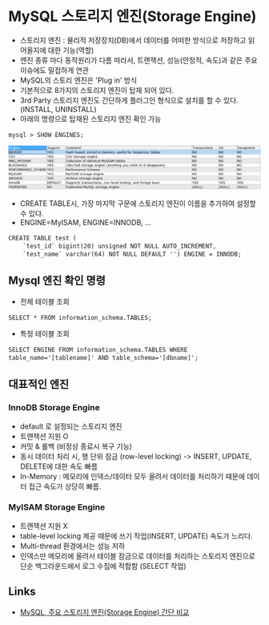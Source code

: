 # MySQL 스토리지 엔진(Storage Engine)

- 스토리지 엔진 : 물리적 저장장치(DB)에서 데이터를 어떠한 방식으로 저장하고 읽어올지에 대한 기능(역할)
- 엔진 종류 마다 동작원리가 다름 따라서, 트랜잭션, 성능(안정적, 속도)과 같은 주요 이슈에도 밀접하게 연관
- MySQL의 스토리 엔진은 'Plug in' 방식
- 기본적으로 8가지의 스토리지 엔진이 탑재 되어 있다.
-  3rd Party 스토리지 엔진도 간단하게 플러그인 형식으로 설치를 할 수 있다. (INSTALL, UNINSTALL)
- 아래의 명령으로 탑재된 스토리지 엔진 확인 가능

```mysql
mysql > SHOW ENGINES;
```

![showEngines](/images/showEngines.PNG)

-  CREATE TABLE시, 가장 마지막 구문에 스토리지 엔진이 이름을 추가하여 설정할 수 있다.
- ENGINE=MyISAM, ENGINE=INNODB, ...
```mysql
CREATE TABLE test (  
    `test_id` bigint(20) unsigned NOT NULL AUTO_INCREMENT,
    `test_name` varchar(64) NOT NULL DEFAULT '') ENGINE = INNODB;
```
## Mysql 엔진 확인 명령

- 전체 테이블 조회
```mysql
SELECT * FROM information_schema.TABLES;
```
- 특정 테이블 조회
```mysql
SELECT ENGINE FROM information_schema.TABLES WHERE table_name='[tablename]' AND table_schema='[dbname]';
```
## 대표적인 엔진

### InnoDB Storage Engine
- default 로 설정되는 스토리지 엔진
- 트랜잭션 지원 O
- 커밋 & 롤백 (비정상 종료시 복구 기능)
- 동시 데이터 처리 시, 행 단위 잠금 (row-level locking) -> INSERT, UPDATE, DELETE에 대한 속도 빠름
- In-Memory : 메모리에 인덱스/데이터 모두 올려서 데이터를 처리하기 때문에 데이터 접근 속도가 상당히 빠름.

### MyISAM Storage Engine
-  트랜잭션 지원 X
-  table-level locking 제공 때문에 쓰기 작업(INSERT, UPDATE) 속도가 느리다.
- Multi-thread 환경에서는 성능 저하
- 인덱스만 메모리에 올려서 테이블 잠금으로 데이터를 처리하는 스토리지 엔진으로 단순 백그라운드에서 로그 수집에 적합함 (SELECT 작업)

## Links
- [MySQL, 주요 스토리지 엔진(Storage Engine) 간단 비교](http://asuraiv.blogspot.kr/2017/07/mysql-storage-engine.html)